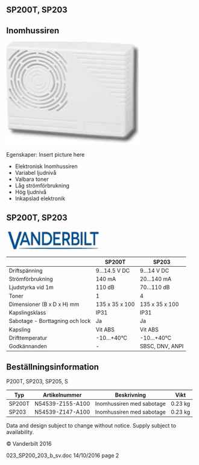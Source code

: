 ## SP200T, SP203

## Inomhussiren

![](_page_0_Picture_3.jpeg)

Egenskaper: Insert picture here

- Elektronisk Inomhussiren
- Variabel ljudnivå
- Valbara toner
- Låg strömförbrukning
- Hög ljudnivå
- Inkapslad elektronik

## SP200T, SP203

![](_page_1_Picture_2.jpeg)

|                                 | SP200T         | SP203           |
|---------------------------------|----------------|-----------------|
| Driftspänning                   | 9…14.5 V DC    | 9…14 V DC       |
| Strömförbrukning                | 140 mA         | 20…140 mA       |
| Ljudstyrka vid 1m               | 110 dB         | 70…110 dB       |
| Toner                           | 1              | 4               |
| Dimensioner (B x D x H) mm      | 135 x 35 x 100 | 135 x 35 x 100  |
| Kapslingsklass                  | IP31           | IP31            |
| Sabotage - Borttagning och lock | Ja             | Ja              |
| Kapsling                        | Vit ABS        | Vit ABS         |
| Drifttemperatur                 | -10…+40°C      | -10…+40°C       |
| Godkännanden                    | -              | SBSC, DNV, ANPI |

## **Beställningsinformation**

P200T, SP203, SP205, S

| Typ    | Artikelnummer    | Beskrivning               | Vikt    |
|--------|------------------|---------------------------|---------|
| SP200T | N54539-Z155-A100 | Inomhussiren med sabotage | 0.23 kg |
| SP203  | N54539-Z147-A100 | Inomhussiren med sabotage | 0.23 kg |

Data and design subject to change without notice. Supply subject to availability.

© Vanderbilt 2016

023_SP200_203_b_sv.doc 14/10/2016 page 2